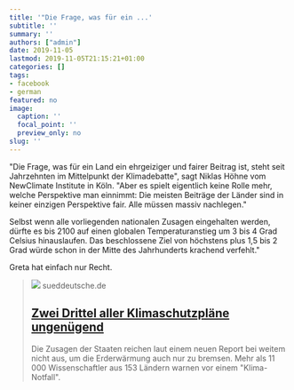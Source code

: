 ```yaml
---
title: '"Die Frage, was für ein ...'
subtitle: ''
summary: ''
authors: ["admin"]
date: 2019-11-05
lastmod: 2019-11-05T21:15:21+01:00
categories: []
tags:
- facebook
- german
featured: no
image:
  caption: ''
  focal_point: ''
  preview_only: no
slug: ''
---
```

"Die Frage, was für ein Land ein ehrgeiziger und fairer Beitrag ist, steht seit Jahrzehnten im Mittelpunkt der Klimadebatte", sagt Niklas Höhne vom NewClimate Institute in Köln. "Aber es spielt eigentlich keine Rolle mehr, welche Perspektive man einnimmt: Die meisten Beiträge der Länder sind in keiner einzigen Perspektive fair. Alle müssen massiv nachlegen."

Selbst wenn alle vorliegenden nationalen Zusagen eingehalten werden, dürfte es bis 2100 auf einen globalen Temperaturanstieg um 3 bis 4 Grad Celsius hinauslaufen. Das beschlossene Ziel von höchstens plus 1,5 bis 2 Grad würde schon in der Mitte des Jahrhunderts krachend verfehlt."

Greta hat einfach nur Recht.
> [![](https://www.sueddeutsche.de/image/sz.1.4669365/1200x675?v=1613569281)](https://www.sueddeutsche.de/wissen/klimawandel-ipcc-klimaschutzplaene-1.4669309)
> sueddeutsche.de
> ## [Zwei Drittel aller Klimaschutzpläne ungenügend](https://www.sueddeutsche.de/wissen/klimawandel-ipcc-klimaschutzplaene-1.4669309)
>
>Die Zusagen der Staaten reichen laut einem neuen Report bei weitem nicht aus, um die Erderwärmung auch nur zu bremsen. Mehr als 11 000 Wissenschaftler aus 153 Ländern warnen vor einem "Klima-Notfall".


